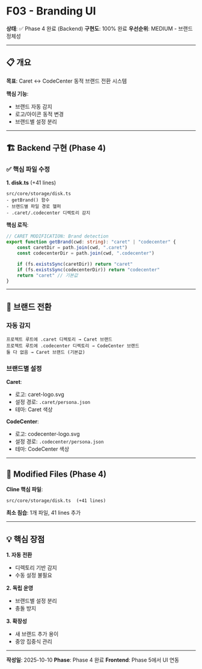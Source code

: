 # F03 - Branding UI

**상태**: ✅ Phase 4 완료 (Backend)
**구현도**: 100% 완료
**우선순위**: MEDIUM - 브랜드 정체성

---

## 📋 개요

**목표**: Caret ↔ CodeCenter 동적 브랜드 전환 시스템

**핵심 기능**:
- 브랜드 자동 감지
- 로고/아이콘 동적 변경
- 브랜드별 설정 분리

---

## 🏗️ Backend 구현 (Phase 4)

### ✅ 핵심 파일 수정

**1. disk.ts** (+41 lines)
```
src/core/storage/disk.ts
- getBrand() 함수
- 브랜드별 파일 경로 헬퍼
- .caret/.codecenter 디렉토리 감지
```

**핵심 로직**:
```typescript
// CARET MODIFICATION: Brand detection
export function getBrand(cwd: string): "caret" | "codecenter" {
    const caretDir = path.join(cwd, ".caret")
    const codecenterDir = path.join(cwd, ".codecenter")

    if (fs.existsSync(caretDir)) return "caret"
    if (fs.existsSync(codecenterDir)) return "codecenter"
    return "caret" // 기본값
}
```

---

## 🎨 브랜드 전환

### 자동 감지

```
프로젝트 루트에 .caret 디렉토리 → Caret 브랜드
프로젝트 루트에 .codecenter 디렉토리 → CodeCenter 브랜드
둘 다 없음 → Caret 브랜드 (기본값)
```

### 브랜드별 설정

**Caret**:
- 로고: caret-logo.svg
- 설정 경로: `.caret/persona.json`
- 테마: Caret 색상

**CodeCenter**:
- 로고: codecenter-logo.svg
- 설정 경로: `.codecenter/persona.json`
- 테마: CodeCenter 색상

---

## 📝 Modified Files (Phase 4)

**Cline 핵심 파일**:
```
src/core/storage/disk.ts  (+41 lines)
```

**최소 침습**: 1개 파일, 41 lines 추가

---

## 💡 핵심 장점

**1. 자동 전환**
- 디렉토리 기반 감지
- 수동 설정 불필요

**2. 독립 운영**
- 브랜드별 설정 분리
- 충돌 방지

**3. 확장성**
- 새 브랜드 추가 용이
- 중앙 집중식 관리

---

**작성일**: 2025-10-10
**Phase**: Phase 4 완료
**Frontend**: Phase 5에서 UI 연동
